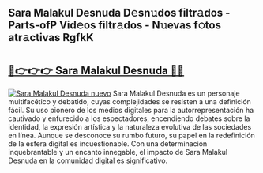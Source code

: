 ## Sara Malakul Desnuda D𝚎sn𝚞dos filtr𝚊dos - Parts-ofP Vid𝚎os filtr𝚊dos - N𝚞evas f𝚘tos atr𝚊ctivas RgfkK

# <h2><a href="http://mb4yw6k.tromn.icu/?c=Sara+Malakul+Desnuda">🔗👉👉👉 Sara Malakul Desnuda 🔗🔗</a></h2>

[![Sara Malakul Desnuda nuevo](https://i.imgur.com/pEAQMta.gif)](http://mb4yw6k.tromn.icu/?c=Sara+Malakul+Desnuda)
Sara Malakul Desnuda es un personaje multifacético y debatido, cuyas complejidades se resisten a una definición fácil.  Su uso pionero de los medios digitales para la autorrepresentación ha cautivado y enfurecido a los espectadores, encendiendo debates sobre la identidad, la expresión artística y la naturaleza evolutiva de las sociedades en línea. Aunque se desconoce su rumbo futuro, su papel en la redefinición de la esfera digital es incuestionable. Con una determinación inquebrantable y un encanto innegable, el impacto de Sara Malakul Desnuda en la comunidad digital es significativo.
